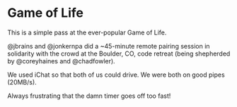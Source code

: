 Game of Life
============

This is a simple pass at the ever-popular Game of Life. 

@jbrains and @jonkernpa did a ~45-minute remote pairing session in solidarity with the crowd at the Boulder, CO, code retreat (being shepherded by @coreyhaines and @chadfowler).

We used iChat so that both of us could drive. We were both on good pipes (20MB/s).

Always frustrating that the damn timer goes off too fast!
